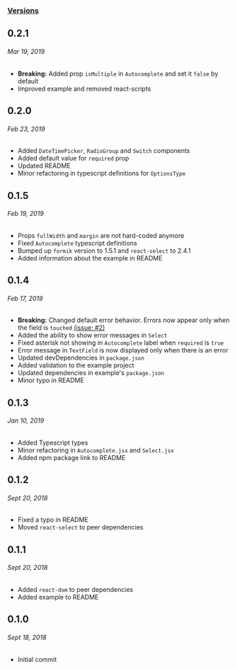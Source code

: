 ### [Versions](https://github.com/gerhat/material-ui-formik-components/releases)

## 0.2.1
###### *Mar 19, 2019*
- **Breaking:** Added prop `isMultiple` in `Autocomplete` and set it `false` by default
- Improved example and removed react-scripts


## 0.2.0
###### *Feb 23, 2019*
- Added `DateTimePicker`, `RadioGroup` and `Switch` components
- Added default value for `required` prop
- Updated README
- Minor refactoring in typescript definitions for `OptionsType`


## 0.1.5
###### *Feb 19, 2019*
- Props `fullWidth` and `margin` are not hard-coded anymore
- Fixed `Autocomplete` typescript definitions
- Bumped up `formik` version to 1.5.1 and `react-select` to 2.4.1
- Added information about the example in README


## 0.1.4
###### *Feb 17, 2019*
- **Breaking:** Changed default error behavior. Errors now appear only when the field is `touched` [(issue: #2)](https://github.com/gerhat/material-ui-formik-components/issues/2)
- Added the ability to show error messages in `Select`
- Fixed asterisk not showing in `Autocomplete` label when `required` is `true`
- Error message in `TextField` is now displayed only when there is an error
- Updated devDependencies in `package.json`
- Added validation to the example project
- Updated dependencies in example's `package.json`
- Minor typo in README


## 0.1.3
###### *Jan 10, 2019*
- Added Typescript types
- Minor refactoring in `Autocomplete.jsx` and `Select.jsx`
- Added npm package link to README


## 0.1.2
###### *Sept 20, 2018*
- Fixed a typo in README
- Moved `react-select` to peer dependencies


## 0.1.1
###### *Sept 20, 2018*
- Added `react-dom` to peer dependencies
- Added example to README


## 0.1.0
###### *Sept 18, 2018*
- Initial commit
